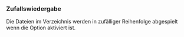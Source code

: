﻿### Zufallswiedergabe

Die Dateien im Verzeichnis werden in zufälliger Reihenfolge abgespielt wenn die Option aktiviert ist.

